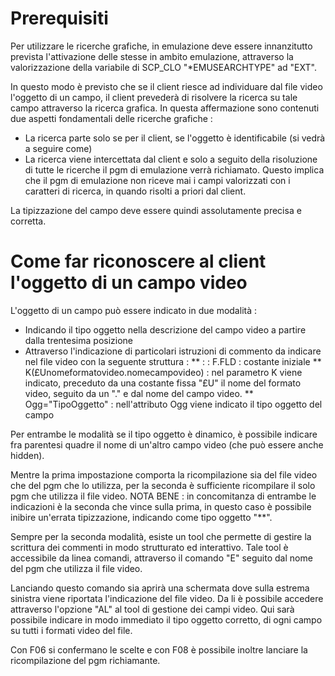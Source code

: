 # Prerequisiti

Per utilizzare le ricerche grafiche, in emulazione deve essere innanzitutto prevista l'attivazione delle stesse in ambito emulazione, attraverso la valorizzazione della variabile di SCP_CLO "*EMUSEARCHTYPE" ad "EXT".

In questo modo è previsto che se il client riesce ad individuare dal file video l'oggetto di un campo, il client prevederà di risolvere la ricerca su tale campo attraverso la ricerca grafica.
In questa affermazione sono contenuti due aspetti fondamentali delle ricerche grafiche : 
* La ricerca parte solo se per il client, se l'oggetto è identificabile (si vedrà a seguire come)
* La ricerca viene intercettata dal client e solo a seguito della risoluzione di tutte le ricerche il pgm di emulazione verrà richiamato. Questo implica che il pgm di emulazione non riceve mai i campi valorizzati con i caratteri di ricerca, in quando risolti a priori dal client.

La tipizzazione del campo deve essere quindi assolutamente precisa e corretta.

# Come far riconoscere al client l'oggetto di un campo video

L'oggetto di un campo può essere indicato in due modalità : 
* Indicando il tipo oggetto nella descrizione del campo video a partire dalla trentesima posizione
* Attraverso l'indicazione di particolari istruzioni di commento da indicare nel file video con la seguente struttura : 
**  :  : F.FLD :  costante iniziale
** K(£Unomeformatovideo.nomecampovideo) :  nel parametro K viene indicato, preceduto da una costante fissa "£U" il nome del formato video, seguito da un "." e dal nome del campo video.
** Ogg="TipoOggetto" :  nell'attributo Ogg viene indicato il tipo oggetto del campo

Per entrambe le modalità se il tipo oggetto è dinamico, è possibile indicare fra parentesi quadre il nome di un'altro campo video (che può essere anche hidden).

Mentre la prima impostazione comporta la ricompilazione sia del file video che del pgm che lo utilizza, per la seconda è sufficiente ricompilare il solo pgm che utilizza il file video.
NOTA BENE :  in concomitanza di entrambe le indicazioni è la seconda che vince sulla prima, in questo caso è possibile inibire un'errata tipizzazione, indicando come tipo oggetto "**".

Sempre per la seconda modalità, esiste un tool che permette di gestire la scrittura dei commenti in modo strutturato ed interattivo. Tale tool è accessibile da linea comandi, attraverso il comando "E" seguito dal nome del pgm che utilizza il file video.

Lanciando questo comando sia aprirà una schermata dove sulla estrema sinistra viene riportata l'indicazione del file video. Da li è possibile accedere attraverso l'opzione "AL" al tool di gestione dei campi video. Qui sarà possibile indicare in modo immediato il tipo oggetto corretto, di ogni campo su tutti i formati video del file.

Con F06 si confermano le scelte e con F08 è possibile inoltre lanciare la ricompilazione del pgm richiamante.

